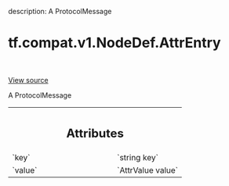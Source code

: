 description: A ProtocolMessage

<div itemscope itemtype="http://developers.google.com/ReferenceObject">
<meta itemprop="name" content="tf.compat.v1.NodeDef.AttrEntry" />
<meta itemprop="path" content="Stable" />
</div>

# tf.compat.v1.NodeDef.AttrEntry

<!-- Insert buttons and diff -->

<table class="tfo-notebook-buttons tfo-api nocontent" align="left">

</table>

<a target="_blank" class="external" href="/code/stable/tensorflow/core/framework/node_def.proto">View source</a>



A ProtocolMessage

<!-- Placeholder for "Used in" -->




<!-- Tabular view -->
 <table class="responsive fixed orange">
<colgroup><col width="214px"><col></colgroup>
<tr><th colspan="2"><h2 class="add-link">Attributes</h2></th></tr>

<tr>
<td>
`key`
</td>
<td>
`string key`
</td>
</tr><tr>
<td>
`value`
</td>
<td>
`AttrValue value`
</td>
</tr>
</table>



